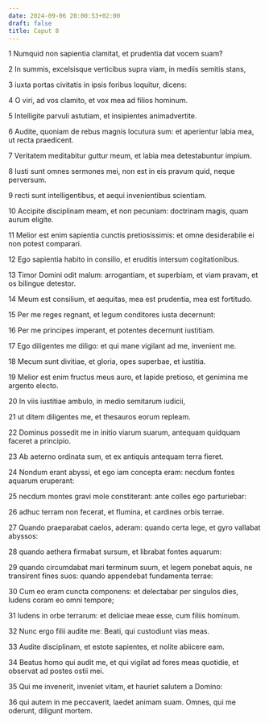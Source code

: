 ```yaml
---
date: 2024-09-06 20:00:53+02:00
draft: false
title: Caput 8
---
```





1 Numquid non sapientia clamitat, et prudentia dat vocem suam?

2 In summis, excelsisque verticibus supra viam, in mediis semitis stans,

3 iuxta portas civitatis in ipsis foribus loquitur, dicens:

4 O viri, ad vos clamito, et vox mea ad filios hominum.

5 Intelligite parvuli astutiam, et insipientes animadvertite.

6 Audite, quoniam de rebus magnis locutura sum: et aperientur labia mea, ut recta praedicent.

7 Veritatem meditabitur guttur meum, et labia mea detestabuntur impium.

8 Iusti sunt omnes sermones mei, non est in eis pravum quid, neque perversum.

9 recti sunt intelligentibus, et aequi invenientibus scientiam.

10 Accipite disciplinam meam, et non pecuniam: doctrinam magis, quam aurum eligite.

11 Melior est enim sapientia cunctis pretiosissimis: et omne desiderabile ei non potest comparari.

12 Ego sapientia habito in consilio, et eruditis intersum cogitationibus.

13 Timor Domini odit malum: arrogantiam, et superbiam, et viam pravam, et os bilingue detestor.

14 Meum est consilium, et aequitas, mea est prudentia, mea est fortitudo.

15 Per me reges regnant, et legum conditores iusta decernunt:

16 Per me principes imperant, et potentes decernunt iustitiam.

17 Ego diligentes me diligo: et qui mane vigilant ad me, invenient me.

18 Mecum sunt divitiae, et gloria, opes superbae, et iustitia.

19 Melior est enim fructus meus auro, et lapide pretioso, et genimina me argento electo.

20 In viis iustitiae ambulo, in medio semitarum iudicii,

21 ut ditem diligentes me, et thesauros eorum repleam.

22 Dominus possedit me in initio viarum suarum, antequam quidquam faceret a principio.

23 Ab aeterno ordinata sum, et ex antiquis antequam terra fieret.

24 Nondum erant abyssi, et ego iam concepta eram: necdum fontes aquarum eruperant:

25 necdum montes gravi mole constiterant: ante colles ego parturiebar:

26 adhuc terram non fecerat, et flumina, et cardines orbis terrae.

27 Quando praeparabat caelos, aderam: quando certa lege, et gyro vallabat abyssos:

28 quando aethera firmabat sursum, et librabat fontes aquarum:

29 quando circumdabat mari terminum suum, et legem ponebat aquis, ne transirent fines suos: quando appendebat fundamenta terrae:

30 Cum eo eram cuncta componens: et delectabar per singulos dies, ludens coram eo omni tempore;

31 ludens in orbe terrarum: et deliciae meae esse, cum filiis hominum.

32 Nunc ergo filii audite me: Beati, qui custodiunt vias meas.

33 Audite disciplinam, et estote sapientes, et nolite abiicere eam.

34 Beatus homo qui audit me, et qui vigilat ad fores meas quotidie, et observat ad postes ostii mei.

35 Qui me invenerit, inveniet vitam, et hauriet salutem a Domino:

36 qui autem in me peccaverit, laedet animam suam. Omnes, qui me oderunt, diligunt mortem.

